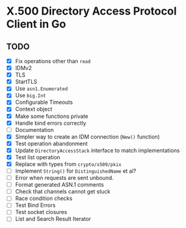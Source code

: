 # X.500 Directory Access Protocol Client in Go


## TODO

- [x] Fix operations other than `read`
- [x] IDMv2
- [x] TLS
- [x] StartTLS
- [x] Use `asn1.Enumerated`
- [x] Use `big.Int`
- [x] Configurable Timeouts
- [x] Context object
- [x] Make some functions private
- [x] Handle bind errors correctly
- [ ] Documentation
- [x] Simpler way to create an IDM connection (`New()` function)
- [x] Test operation abandonment
- [x] Update `DirectoryAccessStack` interface to match implementations
- [x] Test list operation
- [x] Replace with types from `crypto/x509/pkix`
- [ ] Implement `String()` for `DistinguishedName` et al?
- [ ] Error when requests are sent unbound.
- [ ] Format generated ASN.1 comments
- [ ] Check that channels cannot get stuck
- [ ] Race condition checks
- [ ] Test Bind Errors
- [ ] Test socket closures
- [ ] List and Search Result Iterator
